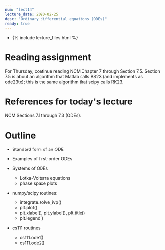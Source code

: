 ```yaml
---
num: "lect14"
lecture_date: 2020-02-25
desc: "Ordinary differential equations (ODEs)"
ready: true
---
```


* {% include lecture_files.html %}

# Reading assignment

For Thursday, continue reading NCM Chapter 7 through Section 7.5.
Section 7.5 is about an algorithm that 
Matlab calls BS23 (and implements as ode23tx);
this is the same algorithm that scipy calls RK23.

# References for today's lecture

NCM Sections 7.1 through 7.3 (ODEs).

# Outline

- Standard form of an ODE
- Examples of first-order ODEs
- Systems of ODEs
  - Lotka-Volterra equations
  - phase space plots

- numpy/scipy routines:
  - integrate.solve_ivp()
  - plt.plot()
  - plt.xlabel(), plt.ylabel(), plt.title()
  - plt.legend()

- cs111 routines:
  - cs111.ode1()
  - cs111.ode2()
